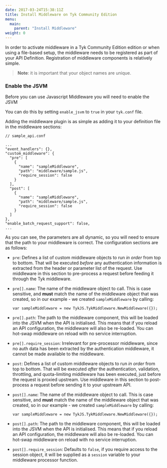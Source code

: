 ```yaml
---
date: 2017-03-24T15:38:11Z
title: Install Middleware on Tyk Community Edition
menu:
  main:
    parent: "Install Middleware"
weight: 0 
---
```


In order to activate middleware in a Tyk Community Edition edition or when using a file-based setup, the middleware needs to be registered as part of your API Definition. Registration of middleware components is relatively simple.

> **Note**: it is important that your object names are unique.

### Enable the JSVM

Before you can use Javascript Middleware you will need to enable the JSVM

You can do this by setting `enable_jsvm` to `true` in your `tyk.conf` file.

Adding the middleware plugin is as simple as adding it to your definition file in the middleware sections:

```{.copyWrapper}
// sample_api.conf

...
"event_handlers": {},
"custom_middleware": {
  "pre": [
    {
      "name": "sampleMiddleware",
      "path": "middleware/sample.js",
      "require_session": false
    }
  ],
  "post": [
    {
      "name": "sampleMiddleware",
      "path": "middleware/sample.js",
      "require_session": false
    }
  ]
},
"enable_batch_request_support": false,
...
```

As you can see, the parameters are all dynamic, so you will need to ensure that the path to your middleware is correct. The configuration sections are as follows:

*   `pre`: Defines a list of custom middleware objects to run *in order* from top to bottom. That will be executed *before* any authentication information is extracted from the header or parameter list of the request. Use middleware in this section to pre-process a request before feeding it through the Tyk middleware.

*   `pre[].name`: The name of the middleware object to call. This is case sensitive, and **must** match the name of the middleware object that was created, so in our example - we created `sampleMiddleware` by calling:
    
    `var sampleMiddleware = new TykJS.TykMiddleware.NewMiddleware({});`

*   `pre[].path`: The path to the middleware component, this will be loaded into the JSVM when the API is initialised. This means that if you reload an API configuration, the middleware will also be re-loaded. You can hot-swap middleware on reload with no service interruption.

*   `pre[].require_session`: Irrelevant for pre-processor middleware, since no auth data has been extracted by the authentication middleware, it cannot be made available to the middleware.

*   `post`: Defines a list of custom middleware objects to run *in order* from top to bottom. That will be executed *after* the authentication, validation, throttling, and quota-limiting middleware has been executed, just before the request is proxied upstream. Use middleware in this section to post-process a request before sending it to your upstream API.

*   `post[].name`: The name of the middleware object to call. This is case sensitive, and **must** match the name of the middleware object that was created, so in our example - we created `sampleMiddleware` by calling:
    
    `var sampleMiddleware = new TykJS.TykMiddleware.NewMiddleware({});`

*   `post[].path`: The path to the middleware component, this will be loaded into the JSVM when the API is initialised. This means that if you reload an API configuration, the middleware will also be re-loaded. You can hot-swap middleware on reload with no service interruption.

*   `post[].require_session`: Defaults to `false`, if you require access to the session object, it will be supplied as a `session` variable to your middleware processor function.